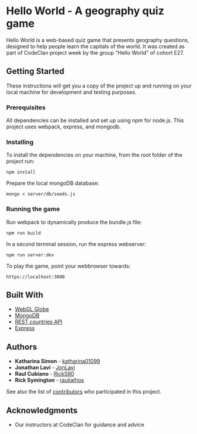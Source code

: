 # Hello World - A geography quiz game

Hello World is a web-based quiz game that presents geography questions, designed to help people learn the capitals of the world. It was created as part of CodeClan project week by the group "Hello World" of cohort E27.

## Getting Started

These instructions will get you a copy of the project up and running on your local machine for development and testing purposes.

### Prerequisites

All dependencies can be installed and set up using npm for node.js. This project uses webpack, express, and mongodb.

### Installing

To install the dependencies on your machine, from the root folder of the project run:
```
npm install
```

Prepare the local mongoDB database:
```
mongo < server/db/seeds.js
```

### Running the game
Run webpack to dynamically produce the bundle.js file:
```
npm run build
```

In a second terminal session, run the express webserver:
```
npm run server:dev
```

To play the game, point your webbrowser towards:
```
https://localhost:3000
```

## Built With

* [WebGL Globe](https://github.com/dataarts/webgl-globe)
* [MongoDB](https://www.mongodb.com)
* [REST countries API](https://restcountries.eu)
* [Express](https://expressjs.com)

## Authors

* **Katharina Simon** - [katharina01099](https://github.com/katharina01099/)
* **Jonathan Lavi** - [JonLavi](https://github.com/JonLavi)
* **Raul Cubiano** - [RickS80](https://github.com/RickS80)
* **Rick Symington** - [rauliathos](https://github.com/rauliathos)

See also the list of [contributors](https://github.com/JonLavi/geography-quiz-hello-world) who participated in this project.

## Acknowledgments

* Our instructors at CodeClan for guidance and advice
